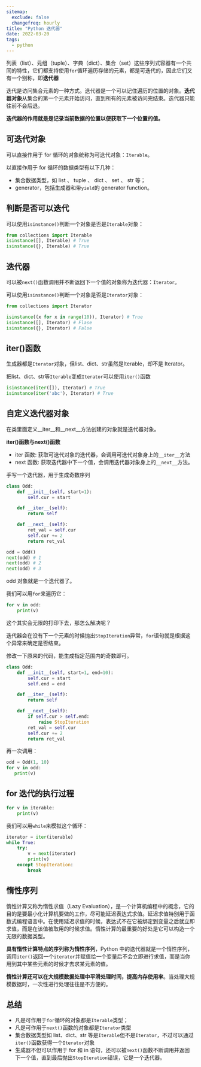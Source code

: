 ```yaml
---
sitemap:
  exclude: false
  changefreq: hourly
title: "Python 迭代器"
date: 2022-03-20
tags:
  - python
---
```


列表（list）、元组（tuple）、字典（dict）、集合（set）这些序列式容器有一个共同的特性，它们都支持使用`for`循环遍历存储的元素，都是可迭代的，因此它们又有一个别称，即**迭代器**

迭代是访问集合元素的一种方式。迭代器是一个可以记住遍历的位置的对象。**迭代器对象**从集合的第一个元素开始访问，直到所有的元素被访问完结束。迭代器只能往前不会后退。

**迭代器的作用就是是记录当前数据的位置以便获取下一个位置的值。**

## 可迭代对象

可以直接作用于 for 循环的对象统称为可迭代对象：`Iterable`。

以直接作用于 for 循环的数据类型有以下几种：

* 集合数据类型，如 list 、 tuple 、 dict 、 set 、 str 等；
* generator，包括生成器和带`yield`的 generator function。

## 判断是否可以迭代

可以使用`isinstance()`判断一个对象是否是`Iterable`对象：

```py
from collections import Iterable
isinstance([], Iterable) # True
isinstance({}, Iterable) # True
```

## 迭代器

可以被`next()`函数调用并不断返回下一个值的对象称为迭代器：`Iterator`。

可以使用`isinstance()`判断一个对象是否是`Iterator`对象：

```py
from collections import Iterator

isinstance((x for x in range(10)), Iterator) # True
isinstance([], Iterator) # Flase
isinstance({}, Iterator) # False
```

## iter()函数

生成器都是`Iterator`对象，但list、dict、str虽然是Iterable，却不是 Iterator。

把list、dict、str等`Iterable`变成`Iterator`可以使用`iter()`函数

```py
isinstance(iter([]), Iterator) # True
isinstance(iter('abc'), Iterator) # True
```

## 自定义迭代器对象

在类里面定义__iter__和__next__方法创建的对象就是迭代器对象。

**iter()函数与next()函数**

* iter 函数: 获取可迭代对象的迭代器，会调用可迭代对象身上的`__iter__`方法
* next 函数: 获取迭代器中下一个值，会调用迭代器对象身上的`__next__`方法。

手写一个迭代器，用于生成奇数序列

```py
class Odd:
    def __init__(self, start=1):
        self.cur = start

    def __iter__(self):
        return self

    def __next__(self):
        ret_val = self.cur
        self.cur += 2
        return ret_val

odd = Odd()
next(odd) # 1
next(odd) # 2
next(odd) # 3
```

odd 对象就是一个迭代器了。

我们可以用`for`来遍历它：

```py
for v in odd:
    print(v)
```
这个其实会无限的打印下去，那怎么解决呢？

迭代器会在没有下一个元素的时候抛出`StopIteration`异常，`for`语句就是根据这个异常来确定是否结束。

修改一下原来的代码，能生成指定范围内的奇数即可。

```py
class Odd:
    def __init__(self, start=1, end=10):
        self.cur = start
        self.end = end

    def __iter__(self):
        return self

    def __next__(self):
        if self.cur > self.end:
            raise StopIteration
        ret_val = self.cur
        self.cur += 2
        return ret_val
```

再一次调用：

```py
odd = Odd(1, 10)
for v in odd:
   print(v)
```

## for 迭代的执行过程

```py
for v in iterable:
    print(v)
```

我们可以用`while`来模拟这个循环：

```py
iterator = iter(iterable)
while True:
    try:
        v = next(iterator)
        print(v)
    except StopIteration:
        break
```

## 惰性序列

惰性计算又称为惰性求值（Lazy Evaluation），是一个计算机编程中的概念，它的目的是要最小化计算机要做的工作，尽可能延迟表达式求值。延迟求值特别用于函数式编程语言中。在使用延迟求值的时候，表达式不在它被绑定到变量之后就立即求值，而是在该值被取用的时候求值。惰性计算的最重要的好处是它可以构造一个无限的数据类型。

**具有惰性计算特点的序列称为惰性序列**，Python 中的迭代器就是一个惰性序列，调用`iter()`返回一个`iterator`并赋值给一个变量后不会立即进行求值，而是当你用到其中某些元素的时候才去求某元素的值。

**惰性计算还可以在大规模数据处理中平滑处理时间，提高内存使用率**。当处理大规模数据时，一次性进行处理往往是不方便的。

## 总结

* 凡是可作用于`for`循环的对象都是`Iterable`类型；
* 凡是可作用于`next()`函数的对象都是`Iterator`类型
* 集合数据类型如 list、dict、str 等是`Iterable`但不是`Iterator`，不过可以通过`iter()`函数获得一个`Iterator`对象
* 生成器不但可以作用于 for 和 in 语句，还可以被`next()`函数不断调用并返回下一个值，直到最后抛出`StopIteration`错误，它是一个迭代器。








